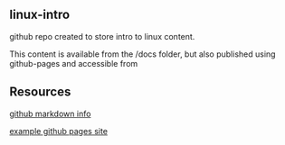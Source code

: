 ## linux-intro

github repo created to store intro to linux content.

This content is available from the /docs folder, but also published using
github-pages and accessible from [](antoniomarcum.github.io/linux-intro)

## Resources

[github markdown info](https://docs.github.com/en/get-started/writing-on-github/getting-started-with-writing-and-formatting-on-github/basic-writing-and-formatting-syntax)

[example github pages site](https://nicolas-van.github.io/easy-markdown-to-github-pages/)
